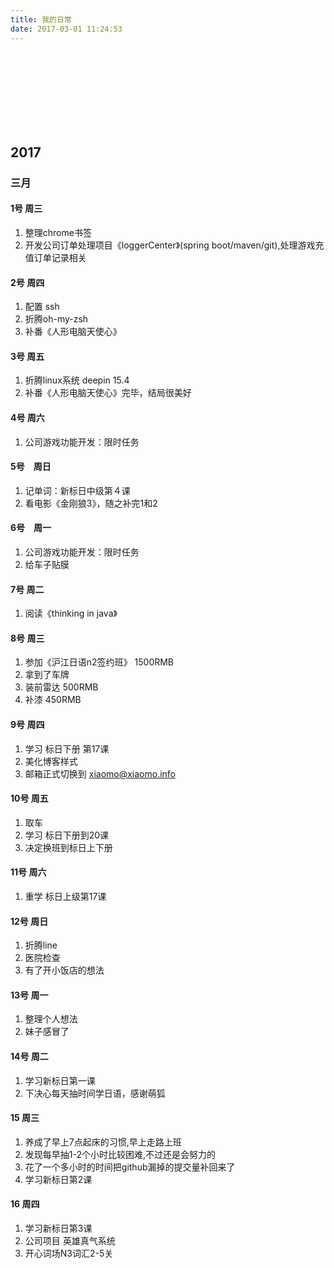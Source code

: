 ```yaml
---
title: 我的日常
date: 2017-03-01 11:24:53
---
```

<br><br><br><br><br><br><br>

## 2017
### 三月 

#### 1号 周三 
1. 整理chrome书签
2. 开发公司订单处理项目《loggerCenter》(spring boot/maven/git),处理游戏充值订单记录相关

#### 2号 周四
1. 配置 ssh
2. 折腾oh-my-zsh
3. 补番《人形电脑天使心》

#### 3号 周五
1. 折腾linux系统 deepin 15.4
2. 补番《人形电脑天使心》完毕，结局很美好

#### 4号 周六
1. 公司游戏功能开发：限时任务

#### 5号　周日
1. 记单词：新标日中级第４课
2. 看电影《金刚狼3》，随之补完1和2

#### 6号　周一
1. 公司游戏功能开发：限时任务
2. 给车子贴膜

#### 7号 周二
1. 阅读《thinking in java》

#### 8号 周三
1. 参加《沪江日语n2签约班》 1500RMB
2. 拿到了车牌
3. 装前雷达 500RMB
4. 补漆 450RMB

#### 9号 周四
1. 学习 标日下册 第17课
2. 美化博客样式
3. 邮箱正式切换到 xiaomo@xiaomo.info

#### 10号 周五
1. 取车
2. 学习 标日下册到20课
3. 决定换班到标日上下册

#### 11号 周六
1. 重学 标日上级第17课

#### 12号 周日
1. 折腾line
2. 医院检查
3. 有了开小饭店的想法

#### 13号 周一
1. 整理个人想法
2. 妹子感冒了

#### 14号 周二
1. 学习新标日第一课
2. 下决心每天抽时间学日语，感谢萌狐

#### 15 周三
1. 养成了早上7点起床的习惯,早上走路上班
2. 发现每早抽1-2个小时比较困难,不过还是会努力的
3. 花了一个多小时的时间把github漏掉的提交量补回来了
4. 学习新标日第2课

#### 16 周四
1. 学习新标日第3课
2. 公司项目 英雄真气系统
3. 开心词场N3词汇2-5关
